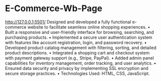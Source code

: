 # E-Commerce-Wb-Page

http://127.0.0.1:5501/
Designed and developed a fully functional e-commerce website to facilitate seamless online shopping experiences.
•
Built a responsive and user-friendly interface for browsing, searching, and purchasing products.
•
Implemented a secure user authentication system with features like account registration, login, and password recovery.
•
Developed product catalog management with filtering, sorting, and detailed product descriptions.
•
Integrated a shopping cart and checkout system with payment gateway support (e.g., Stripe, PayPal).
•
Added admin panel capabilities for inventory management, order tracking, and user analytics.
•
Ensured data security and privacy by implementing SSL encryption and secure storage practices.
•
Technologies Used:
HTML, CSS, JavaScript.
